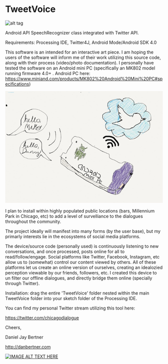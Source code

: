 TweetVoice
==========
![alt tag](https://pbs.twimg.com/profile_images/430120044647813120/2uWpYZQd.png)


 Android API SpeechRecognizer class integrated with Twitter API.
 
 Requirements: Processing IDE, Twitter4J, Android Mode/Android SDK 4.0
 
 
 This software is an intended for an interactive art piece. I am hoping the users of the software will inform me of their work utilizing this source code, along with their process (video/photo documentation). I  personally have tested the software on an Android mini PC (specifically an MK802 model running firmware 4.0+ . Android PC here: https://www.miniand.com/products/MK802%20Android%20Mini%20PC#specifications)
 
 ![alt tag](https://raw.githubusercontent.com/danieljayB/TweetVoice/master/TweetVoice/illustration.png)
 
 I plan to install within highly populated public locations (bars, Millennium Park in Chicago, etc) to add a level of survelliance to the dialogues throughout the community. 
 
 
 The project ideally will manifest into many forms (by the user base), but my primarly interests lie in the ecosystems of social media platforms. 
 
 The device/source code (personally used) is continuously listening to new conversations, and once processed, posts online for all to read/follow/engage. Social platforms like Twitter, Facebook, Instagram, etc allow us to (somewhat) control our content viewed by others.  All of these platforms let us create an online version of ourselves, creating an idealozied perception viewable by our friends, followers, etc. I created  this device to un filter our offline dialogues, and directly bridge them online (specially through Twitter).






Installation: drag the entire 'TweetVoice' folder nested within the main TweetVoice folder into your sketch folder of the Processing IDE.

You can find my personal Twitter stream utilizing this tool here:

https://twitter.com/chicagodialogue


Cheers,

Daniel Jay Bertner

http://danbertner.com


[![IMAGE ALT TEXT HERE](http://img.youtube.com/vi/m-x-O7O9vC4/0.jpg)](http://www.youtube.com/watch?v=m-x-O7O9vC4)



